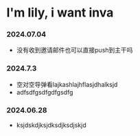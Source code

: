# I'm lily, i want inva
<!-- EICL1st_START -->
### 2024.07.04
- 没有收到邀请邮件也可以直接push到主干吗
### 2024.7.3
- 空对空导弹看lajkashlajhflasjdhalksjd
- adfsdfgsdfgdfgsdfg

### 2024.06.28
- ksjdskdjksjdksdjksdjskjd
<!-- EICL1st_END -->
